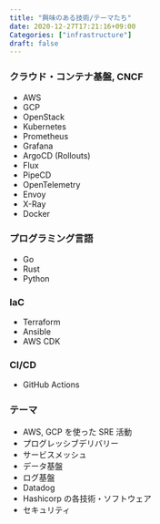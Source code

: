 ```yaml
---
title: "興味のある技術/テーマたち"
date: 2020-12-27T17:21:16+09:00
Categories: ["infrastructure"]
draft: false
---
```

### クラウド・コンテナ基盤, CNCF

- AWS
- GCP
- OpenStack
- Kubernetes
- Prometheus
- Grafana
- ArgoCD (Rollouts)
- Flux
- PipeCD
- OpenTelemetry
- Envoy
- X-Ray
- Docker

### プログラミング言語

- Go
- Rust
- Python

### IaC

- Terraform
- Ansible
- AWS CDK

### CI/CD

- GitHub Actions

### テーマ

- AWS, GCP を使った SRE 活動
- プログレッシブデリバリー
- サービスメッシュ
- データ基盤
- ログ基盤
- Datadog
- Hashicorp の各技術・ソフトウェア
- セキュリティ
